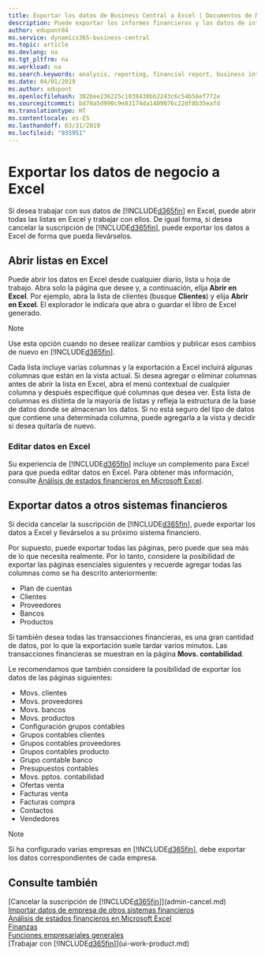```yaml
---
title: Exportar los datos de Business Central a Excel | Documentos de Microsoft
description: Puede exportar los informes financieros y los datos de inteligencia empresarial desde Business Central a Excel, o abrir los datos en Excel.
author: edupont04
ms.service: dynamics365-business-central
ms.topic: article
ms.devlang: na
ms.tgt_pltfrm: na
ms.workload: na
ms.search.keywords: analysis, reporting, financial report, business intelligence, BI, Excel
ms.date: 04/01/2019
ms.author: edupont
ms.openlocfilehash: 382bee236225c1038430bb2243c6c54b56ef772e
ms.sourcegitcommit: bd78a5d990c9e83174da1409076c22df8b35eafd
ms.translationtype: HT
ms.contentlocale: es-ES
ms.lasthandoff: 03/31/2019
ms.locfileid: "935951"
---
```

# <a name="exporting-your-business-data-to-excel"></a>Exportar los datos de negocio a Excel
Si desea trabajar con sus datos de [!INCLUDE[d365fin](includes/d365fin_md.md)] en Excel, puede abrir todas las listas en Excel y trabajar con ellos. De igual forma, si desea cancelar la suscripción de [!INCLUDE[d365fin](includes/d365fin_md.md)], puede exportar los datos a Excel de forma que pueda llevárselos.

## <a name="opening-lists-in-excel"></a>Abrir listas en Excel
Puede abrir los datos en Excel desde cualquier diario, lista u hoja de trabajo. Abra solo la página que desee y, a continuación, elija **Abrir en Excel**. Por ejemplo, abra la lista de clientes (busque **Clientes**) y elija **Abrir en Excel**. El explorador le indicaŕa que abra o guardar el libro de Excel generado.  

> [!NOTE]
> Use esta opción cuando no desee realizar cambios y publicar esos cambios de nuevo en [!INCLUDE[d365fin](includes/d365fin_md.md)].  

Cada lista incluye varias columnas y la exportación a Excel incluirá algunas columnas que están en la vista actual. Si desea agregar o eliminar columnas antes de abrir la lista en Excel, abra el menú contextual de cualquier columna y después especifique qué columnas que desea ver. Esta lista de columnas es distinta de la mayoría de listas y refleja la estructura de la base de datos donde se almacenan los datos. Si no está seguro del tipo de datos que contiene una determinada columna, puede agregarla a la vista y decidir si desea quitarla de nuevo.  

### <a name="edit-data-in-excel"></a>Editar datos en Excel
Su experiencia de [!INCLUDE[d365fin](includes/d365fin_md.md)] incluye un complemento para Excel para que pueda editar datos en Excel. Para obtener más información, consulte [Análisis de estados financieros en Microsoft Excel](finance-analyze-excel.md).  

## <a name="exporting-data-to-other-finance-systems"></a>Exportar datos a otros sistemas financieros
Si decida cancelar la suscripción de [!INCLUDE[d365fin](includes/d365fin_md.md)], puede exportar los datos a Excel y llevárselos a su próximo sistema financiero.  

Por supuesto, puede exportar todas las páginas, pero puede que sea más de lo que necesita realmente. Por lo tanto, considere la posibilidad de exportar las páginas esenciales siguientes y recuerde agregar todas las columnas como se ha descrito anteriormente:  

* Plan de cuentas  
* Clientes  
* Proveedores  
* Bancos  
* Productos  

Si también desea todas las transacciones financieras, es una gran cantidad de datos, por lo que la exportación suele tardar varios minutos. Las transacciones financieras se muestran en la página **Movs. contabilidad**.  

Le recomendamos que también considere la posibilidad de exportar los datos de las páginas siguientes:  

* Movs. clientes  
* Movs. proveedores  
* Movs. bancos  
* Movs. productos  
* Configuración grupos contables  
* Grupos contables clientes  
* Grupos contables proveedores  
* Grupos contables producto  
* Grupo contable banco  
* Presupuestos contables  
* Movs. pptos. contabilidad  
* Ofertas venta  
* Facturas venta  
* Facturas compra  
* Contactos  
* Vendedores  

> [!NOTE]  
>   Si ha configurado varias empresas en [!INCLUDE[d365fin](includes/d365fin_md.md)], debe exportar los datos correspondientes de cada empresa.

## <a name="see-also"></a>Consulte también
[Cancelar la suscripción de [!INCLUDE[d365fin](includes/d365fin_md.md)]](admin-cancel.md)  
[Importar datos de empresa de otros sistemas financieros](across-import-data-configuration-packages.md)  
[Análisis de estados financieros en Microsoft Excel](finance-analyze-excel.md)  
[Finanzas](finance.md)  
[Funciones empresariales generales](ui-across-business-areas.md)  
[Trabajar con [!INCLUDE[d365fin](includes/d365fin_md.md)]](ui-work-product.md)  
